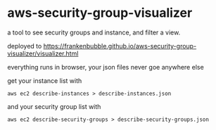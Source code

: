 # aws-security-group-visualizer
a tool to see security groups and instance, and filter a view.  

deployed to https://frankenbubble.github.io/aws-security-group-visualizer/visualizer.html

everything runs in browser, your json files never goe anywhere else

get your instance list with 

```
aws ec2 describe-instances > describe-instances.json
```

and your security group list with

```
aws ec2 describe-security-groups > describe-security-groups.json
```
